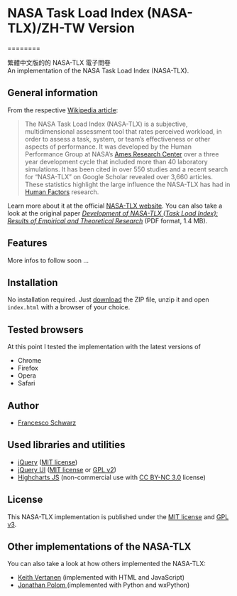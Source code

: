 # NASA Task Load Index (NASA-TLX)/ZH-TW Version
========


繁體中文版的的 NASA-TLX 電子問卷 </br>
An implementation of the NASA Task Load Index (NASA-TLX).

## General information
From the respective [Wikipedia article](http://en.wikipedia.org/wiki/NASA-TLX):
> The NASA Task Load Index (NASA-TLX) is a subjective, multidimensional assessment tool that rates perceived workload, in order to assess a task, system, or team’s effectiveness or other aspects of performance. It was developed by the Human Performance Group at NASA’s [Ames Research Center](http://en.wikipedia.org/wiki/Ames_Research_Center) over a three year development cycle that included more than 40 laboratory simulations. It has been cited in over 550 studies and a recent search for “NASA-TLX” on Google Scholar revealed over 3,660 articles. These statistics highlight the large influence the NASA-TLX has had in [Human Factors](http://en.wikipedia.org/wiki/Human_Factors) research.

Learn more about it at the official [NASA-TLX website](http://humansystems.arc.nasa.gov/groups/TLX/). You can also take a look at the original paper [<cite>Development of NASA-TLX (Task Load Index): Results of Empirical and Theoretical Research</cite>](http://humansystems.arc.nasa.gov/groups/TLX/downloads/NASA-TLXChapter.pdf) (PDF format, 1.4 MB).

## Features
More infos to follow soon …

## Installation
No installation required. Just [download](https://github.com/isellsoap/nasa-tlx/archive/master.zip) the ZIP file, unzip it and open `index.html` with a browser of your choice.

## Tested browsers
At this point I tested the implementation with the latest versions of
- Chrome
- Firefox
- Opera
- Safari

## Author
- [Francesco Schwarz](https://github.com/isellsoap/)

## Used libraries and utilities
- [jQuery](http://jquery.com/) ([MIT license](https://github.com/jquery/jquery/blob/master/MIT-LICENSE.txt))
- [jQuery UI](http://jqueryui.com/) ([MIT license](http://www.opensource.org/licenses/mit-license) or [GPL v2](http://opensource.org/licenses/GPL-2.0))
- [Highcharts JS](http://www.highcharts.com/) (non-commercial use with [CC BY-NC 3.0](http://creativecommons.org/licenses/by-nc/3.0/) license)

## License
This NASA-TLX implementation is published under the [MIT license](http://www.opensource.org/licenses/mit-license) and [GPL v3](http://opensource.org/licenses/GPL-3.0).

## Other implementations of the NASA-TLX
You can also take a look at how others implemented the NASA-TLX:
- [Keith Vertanen](http://www.keithv.com/software/nasatlx/) (implemented with HTML and JavaScript)
- [Jonathan Polom ](https://github.com/jmpolom/NASA-TLX) (implemented with Python and wxPython)
